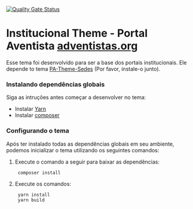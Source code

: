 [![Quality Gate Status](https://sonarcloud.io/api/project_badges/measure?project=igrejaadventista_PA-Theme-Institucional&metric=alert_status)](https://sonarcloud.io/summary/new_code?id=igrejaadventista_PA-Theme-Institucional)

# Institucional Theme - Portal Aventista [adventistas.org](https://adventistas.org)
Esse tema foi desenvolvido para ser a base dos portais institucionais. Ele depende to tema [PA-Theme-Sedes](https://github.com/igrejaadventista/pa-theme-sedes) (Por favor, instale-o junto).

### Instalando dependências globais
Siga as intruções antes começar a desenvolver no tema:

- Instalar [Yarn](https://classic.yarnpkg.com/en/docs/install)
- Instalar [composer](https://getcomposer.org/download/)

### Configurando o tema
Após ter instalado todas as dependências globais em seu ambiente, podemos inicializar o tema utilizando os seguintes comandos:

1. Execute o comando a seguir para baixar as dependências:
        
        composer install

2. Execute os comandos:

        yarn install
        yarn build
